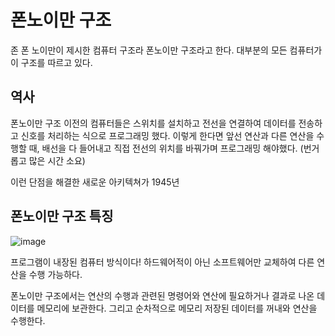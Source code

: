 # 폰노이만 구조

존 폰 노이만이 제시한 컴퓨터 구조라 폰노이만 구조라고 한다. 대부분의 모든 컴퓨터가 이 구조를 따르고 있다.

## 역사
폰노이만 구조 이전의 컴퓨터들은 스위치를 설치하고 전선을 연결하여 데이터를 전송하고 신호를 처리하는 식으로 프로그래밍 했다. 
이렇게 한다면 앞선 연산과 다른 연산을 수행할 때, 배선을 다 들어내고 직접 전선의 위치를 바꿔가며 프로그래밍 해야했다. (번거롭고 많은 시간 소요)

이런 단점을 해결한 새로운 아키텍쳐가 1945년 


## 폰노이만 구조 특징
![image](https://user-images.githubusercontent.com/66578746/232351239-01cd9a3d-4262-4d67-8cfa-0104a9a1ae4a.png)

프로그램이 내장된 컴퓨터 방식이다! 하드웨어적이 아닌 소프트웨어만 교체하여 다른 연산을 수행 가능하다.

폰노이만 구조에서는 연산의 수행과 관련된 명령어와 연산에 필요하거나 결과로 나온 데이터를 메모리에 보관한다.
그리고 순차적으로 메모리 저장된 데이터를 꺼내와 연산을 수행한다.


